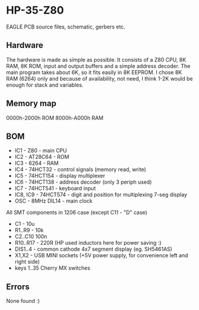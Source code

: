 # HP-35-Z80
EAGLE PCB source files, schematic, gerbers etc.

## Hardware
The hardware is made as simple as possible. It consists of a Z80 CPU, 8K RAM, 8K ROM, input and output buffers and a simple address decoder. The main program takes about 6K, so it fits easily in 8K EEPROM. I chose 8K RAM (6264) only and because of availability, not need, I think 1-2K would be enough for stack and variables.

## Memory map
0000h-2000h ROM
8000h-A000h RAM

## BOM
* IC1 - Z80 - main CPU
* IC2 - AT28C64 - ROM
* IC3 - 6264 - RAM
* IC4 - 74HCT32 - control signals (memory read, write)
* IC5 - 74HCT154 - display multiplexer
* IC6 - 74HCT138 - address decoder (only 3 periph used)
* IC7 - 74HCT541 - keyboard input
* IC8, IC9 - 74HCT574 - digit and position for multiplexing 7-seg display
* OSC - 8MHz DIL14 - main clock

All SMT components in 1206 case (except C11 - "D" case)
* C1 - 10u 
* R1..R9 - 10k 
* C2..C10 100n
* R10..R17 - 220R (HP used inductors here for power saving :)
* DIS1..4 - common cathode 4x7 segment display (eg. SH5461AS)
* X1,X2 - USB MINI sockets (+5V power supply, for convenience left and right side)
* keys 1..35 Cherry MX switches

## Errors

None found :)